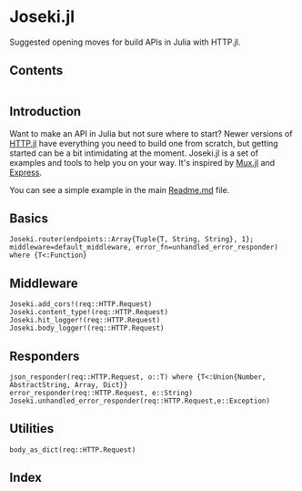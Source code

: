 # Joseki.jl

Suggested opening moves for build APIs in Julia with HTTP.jl.

## Contents

```@contents
```

## Introduction

Want to make an API in Julia but not sure where to start?  Newer versions of [HTTP.jl](https://github.com/JuliaWeb/HTTP.jl) have everything you need to build one from scratch, but getting started can be a bit intimidating at the moment.  Joseki.jl is a set of examples and tools to help you on your way.  It's inspired by [Mux.jl](https://github.com/JuliaWeb/Mux.jl) and [Express](https://expressjs.com/).  

You can see a simple example in the main [Readme.md](https://github.com/amellnik/Joseki.jl/blob/master/README.md) file.  

## Basics

```@docs
Joseki.router(endpoints::Array{Tuple{T, String, String}, 1}; middleware=default_middleware, error_fn=unhandled_error_responder) where {T<:Function}
```

## Middleware

```@docs
Joseki.add_cors!(req::HTTP.Request)
Joseki.content_type!(req::HTTP.Request)
Joseki.hit_logger!(req::HTTP.Request)
Joseki.body_logger!(req::HTTP.Request)
```

## Responders

```@docs
json_responder(req::HTTP.Request, o::T) where {T<:Union{Number, AbstractString, Array, Dict}}
error_responder(req::HTTP.Request, e::String)
Joseki.unhandled_error_responder(req::HTTP.Request,e::Exception)
```

## Utilities
```@docs
body_as_dict(req::HTTP.Request)
```

## Index

```@index
```
